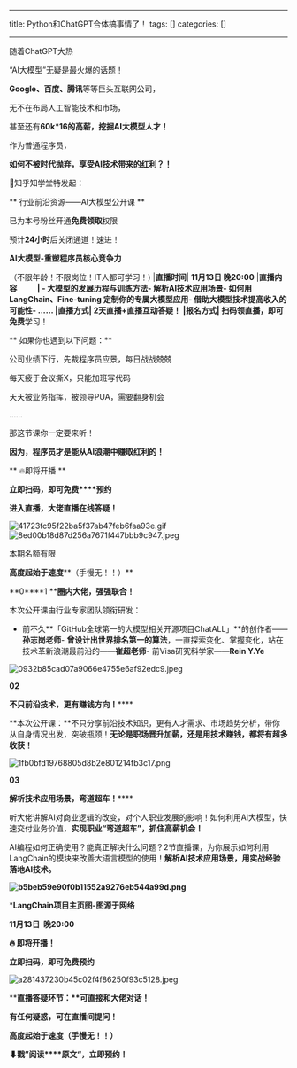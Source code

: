 
--- 
title:  Python和ChatGPT合体搞事情了！ 
tags: []
categories: [] 

---
随着ChatGPT大热

“AI大模型”无疑是最火爆的话题！

**Google、百度、腾讯**等等巨头互联网公司，

无不在布局人工智能技术和市场，

甚至还有**60k*16的高薪，挖掘AI大模型人才！**

作为普通程序员，

**如何不被时代抛弃，享受AI技术带来的红利？！**

📢知乎知学堂特发起：

** 行业前沿资源——AI大模型公开课 **

已为本号粉丝开通**免费领取**权限

预计**24小时**后关闭通道！速进！

**AI大模型-重塑程序员核心竞争力**

（不限年龄！不限岗位！IT人都可学习！)
|**直播时间**| **11月13日 晚20:00**
|**直播内容           **|      - 大模型的发展历程与训练方法- 解析AI技术应用场景- 如何用LangChain、Fine-tuning 定制你的专属大模型应用- 借助大模型技术提高收入的可能性- ……
|**直播方式**| 2天直播+直播互动答疑！
|**报名方式**| 扫码领直播，即可**免费**学习！

** 如果你也遇到以下问题：**

公司业绩下行，先裁程序员应景，每日战战兢兢

每天疲于会议撕X，只能加班写代码

天天被业务指挥，被领导PUA，需要翻身机会

……

那这节课你一定要来听！

**因为，程序员才是能从AI浪潮中赚取红利的！**

** 🔥即将开播 **

**立即扫码，****即可****免费****预约**

**进入直播，大佬直播在线答疑！**

<img src="https://img-blog.csdnimg.cn/img_convert/41723fc95f22ba5f37ab47feb6faa93e.gif" alt="41723fc95f22ba5f37ab47feb6faa93e.gif">

<img src="https://img-blog.csdnimg.cn/img_convert/8ed00b18d87d256a7671f447bbb9c947.jpeg" alt="8ed00b18d87d256a7671f447bbb9c947.jpeg">

本期名额有限

**高度起始于速度****（手慢无！！）**

**0****1 ****圈内大佬，强强联合！**

本次公开课由行业专家团队领衔研发：
- 前不久**「GitHub全球第一的大模型相关开源项目ChatALL」**的创作者——**孙志岗老师**- **曾设计出世界排名第一的算法**，一直探索变化、掌握变化，站在技术革新浪潮最前沿的‍‍‍‍‍‍‍‍‍‍‍‍‍‍‍‍‍‍‍‍‍‍‍‍‍‍‍‍‍‍‍‍‍‍‍‍‍‍‍‍‍‍‍‍‍‍‍‍——**崔超老师**- 前Visa研究科学家——**Rein Y.Ye**
<img src="https://img-blog.csdnimg.cn/img_convert/0932b85cad07a9066e4755e6af92edc9.jpeg" alt="0932b85cad07a9066e4755e6af92edc9.jpeg">

**02**

**不只前沿技术，更有赚钱方向！******

**本次公开课：**不只分享前沿技术知识，更有人才需求、市场趋势分析，带你从自身情况出发，突破瓶颈！**无论是职场晋升加薪，还是用技术赚钱，都将有超多收获！**

<img src="https://img-blog.csdnimg.cn/img_convert/1fb0bfd19768805d8b2e801214fb3c17.png" alt="1fb0bfd19768805d8b2e801214fb3c17.png">

**03**

**<strong><strong><strong><strong>解析技术应用场景，弯道超车！**</strong></strong></strong></strong>****

听大佬讲解AI对商业逻辑的改变，对个人职业发展的影响！如何利用AI大模型，快速交付业务价值，**<strong>实现职业“****弯道超车”，抓住高薪机会****！**</strong>

AI编程如何正确使用？能真正解决什么问题？2节直播课，为你展示如何利用LangChain的模块来改善大语言模型的使用！**<strong>解析AI技术应用场景，用实战经验落地AI技术。**</strong>

**<img src="https://img-blog.csdnimg.cn/img_convert/b5beb59e90f0b11552a9276eb544a99d.png" alt="b5beb59e90f0b11552a9276eb544a99d.png">**

***LangChain项目主页图-图源于网络**

**<strong>11月13日  晚20:00**</strong>

**🔥 <strong>即将开播！**</strong>

**<strong>立即扫码，即可****免费****预约**</strong>

<img src="https://img-blog.csdnimg.cn/img_convert/a281437230b45c02f4f86250f93c5128.jpeg" alt="a281437230b45c02f4f86250f93c5128.jpeg">

**<strong>直播答疑环节：**可直接和大佬对话！</strong>

**有任何疑惑，可在直播间提问！**

**高度起始于速度（手慢无！！）**

**<strong>⬇戳”阅读****原文“，立即预约！**</strong>
